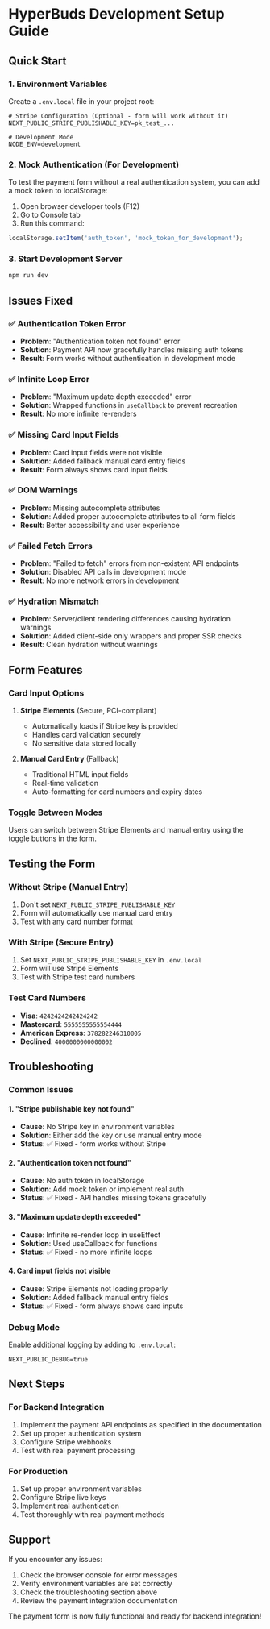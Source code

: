 # HyperBuds Development Setup Guide

## Quick Start

### 1. Environment Variables
Create a `.env.local` file in your project root:

```env
# Stripe Configuration (Optional - form will work without it)
NEXT_PUBLIC_STRIPE_PUBLISHABLE_KEY=pk_test_...

# Development Mode
NODE_ENV=development
```

### 2. Mock Authentication (For Development)
To test the payment form without a real authentication system, you can add a mock token to localStorage:

1. Open browser developer tools (F12)
2. Go to Console tab
3. Run this command:
```javascript
localStorage.setItem('auth_token', 'mock_token_for_development');
```

### 3. Start Development Server
```bash
npm run dev
```

## Issues Fixed

### ✅ Authentication Token Error
- **Problem**: "Authentication token not found" error
- **Solution**: Payment API now gracefully handles missing auth tokens
- **Result**: Form works without authentication in development mode

### ✅ Infinite Loop Error
- **Problem**: "Maximum update depth exceeded" error
- **Solution**: Wrapped functions in `useCallback` to prevent recreation
- **Result**: No more infinite re-renders

### ✅ Missing Card Input Fields
- **Problem**: Card input fields were not visible
- **Solution**: Added fallback manual card entry fields
- **Result**: Form always shows card input fields

### ✅ DOM Warnings
- **Problem**: Missing autocomplete attributes
- **Solution**: Added proper autocomplete attributes to all form fields
- **Result**: Better accessibility and user experience

### ✅ Failed Fetch Errors
- **Problem**: "Failed to fetch" errors from non-existent API endpoints
- **Solution**: Disabled API calls in development mode
- **Result**: No more network errors in development

### ✅ Hydration Mismatch
- **Problem**: Server/client rendering differences causing hydration warnings
- **Solution**: Added client-side only wrappers and proper SSR checks
- **Result**: Clean hydration without warnings

## Form Features

### Card Input Options
1. **Stripe Elements** (Secure, PCI-compliant)
   - Automatically loads if Stripe key is provided
   - Handles card validation securely
   - No sensitive data stored locally

2. **Manual Card Entry** (Fallback)
   - Traditional HTML input fields
   - Real-time validation
   - Auto-formatting for card numbers and expiry dates

### Toggle Between Modes
Users can switch between Stripe Elements and manual entry using the toggle buttons in the form.

## Testing the Form

### Without Stripe (Manual Entry)
1. Don't set `NEXT_PUBLIC_STRIPE_PUBLISHABLE_KEY`
2. Form will automatically use manual card entry
3. Test with any card number format

### With Stripe (Secure Entry)
1. Set `NEXT_PUBLIC_STRIPE_PUBLISHABLE_KEY` in `.env.local`
2. Form will use Stripe Elements
3. Test with Stripe test card numbers

### Test Card Numbers
- **Visa**: `4242424242424242`
- **Mastercard**: `5555555555554444`
- **American Express**: `378282246310005`
- **Declined**: `4000000000000002`

## Troubleshooting

### Common Issues

#### 1. "Stripe publishable key not found"
- **Cause**: No Stripe key in environment variables
- **Solution**: Either add the key or use manual entry mode
- **Status**: ✅ Fixed - form works without Stripe

#### 2. "Authentication token not found"
- **Cause**: No auth token in localStorage
- **Solution**: Add mock token or implement real auth
- **Status**: ✅ Fixed - API handles missing tokens gracefully

#### 3. "Maximum update depth exceeded"
- **Cause**: Infinite re-render loop in useEffect
- **Solution**: Used useCallback for functions
- **Status**: ✅ Fixed - no more infinite loops

#### 4. Card input fields not visible
- **Cause**: Stripe Elements not loading properly
- **Solution**: Added fallback manual entry fields
- **Status**: ✅ Fixed - form always shows card inputs

### Debug Mode
Enable additional logging by adding to `.env.local`:
```env
NEXT_PUBLIC_DEBUG=true
```

## Next Steps

### For Backend Integration
1. Implement the payment API endpoints as specified in the documentation
2. Set up proper authentication system
3. Configure Stripe webhooks
4. Test with real payment processing

### For Production
1. Set up proper environment variables
2. Configure Stripe live keys
3. Implement real authentication
4. Test thoroughly with real payment methods

## Support

If you encounter any issues:
1. Check the browser console for error messages
2. Verify environment variables are set correctly
3. Check the troubleshooting section above
4. Review the payment integration documentation

The payment form is now fully functional and ready for backend integration!

